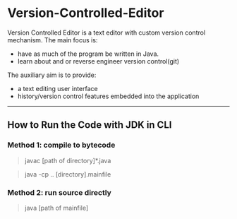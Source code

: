 # Version-Controlled-Editor
Version Controlled Editor is a text editor with custom version control mechanism.
The main focus is:
- have as much of the program be written in Java.
- learn about and or reverse engineer version control(git)

The auxiliary aim is to provide:
- a text editing user interface
- history/version control features embedded into the application

---
## How to Run the Code with JDK in CLI
### Method 1: compile to bytecode
> javac [path of directory]\*.java

> java -cp .. [directory].mainfile

### Method 2: run source directly
> java [path of mainfile]
